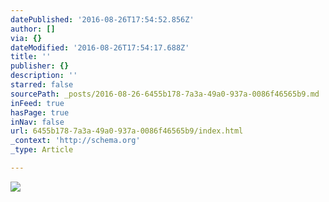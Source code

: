 ```yaml
---
datePublished: '2016-08-26T17:54:52.856Z'
author: []
via: {}
dateModified: '2016-08-26T17:54:17.688Z'
title: ''
publisher: {}
description: ''
starred: false
sourcePath: _posts/2016-08-26-6455b178-7a3a-49a0-937a-0086f46565b9.md
inFeed: true
hasPage: true
inNav: false
url: 6455b178-7a3a-49a0-937a-0086f46565b9/index.html
_context: 'http://schema.org'
_type: Article

---
```

![](https://the-grid-user-content.s3-us-west-2.amazonaws.com/9f1f7aad-ca08-4b0a-ae40-4f6ad90d99e3.jpg)